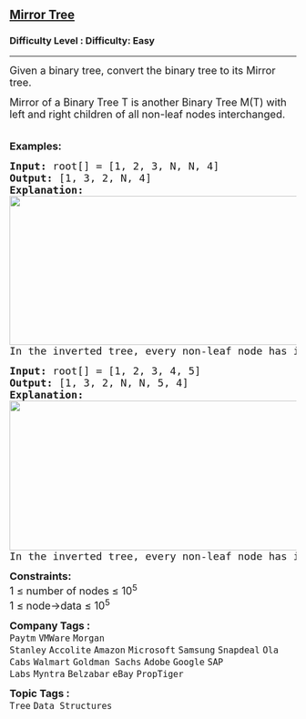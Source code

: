 <h2><a href="https://www.geeksforgeeks.org/problems/mirror-tree/1">Mirror Tree</a></h2><h3>Difficulty Level : Difficulty: Easy</h3><hr><div class="problems_problem_content__Xm_eO" bis_skin_checked="1"><p><span style="font-size: 18px;">Given a binary tree, convert the binary tree to its Mirror tree. </span></p>
<p><span style="font-size: 18px;">Mirror of a Binary Tree T is another Binary Tree M(T) with left and right children of all non-leaf nodes interchanged.&nbsp; &nbsp; &nbsp;</span></p>
<p><span style="font-size: 18px;"><strong>Examples:</strong></span></p>
<pre><span style="font-size: 18px;"><strong style="font-size: 18px;">Input: </strong><span style="font-size: 18px;">root[] = [1, 2, 3, N, N, 4]
</span><strong style="font-size: 18px;">Output: </strong><span style="font-size: 18px;">[1, 3, 2, N, 4]</span><strong style="font-size: 18px;">
Explanation: </strong><span style="font-size: 18px;"><br><img src="https://media.geeksforgeeks.org/img-practice/prod/addEditProblem/700155/Web/Other/blobid0_1736926809.png" alt="" width="523" height="262"><br>In the inverted tree, every non-leaf node has its left and right child interchanged.</span></span></pre>
<pre><span style="font-size: 18px;"><strong style="font-size: 18px;">Input: </strong><span style="font-size: 18px;">root[] = [1, 2, 3, 4, 5]
</span><strong style="font-size: 18px;">Output: </strong><span style="font-size: 18px;">[1, 3, 2, N, N, 5, 4]</span><strong style="font-size: 18px;">
Explanation:<br></strong><span style="font-size: 18px;"><img src="https://media.geeksforgeeks.org/img-practice/prod/addEditProblem/700155/Web/Other/blobid1_1736926809.png" alt="" width="525" height="263"><br>In the inverted tree, every non-leaf node has its left and right child interchanged.</span></span></pre>
<p><span style="font-size: 18px;"><strong>Constraints:</strong><br>1 ≤ number of nodes ≤ 10<sup>5</sup><br>1 ≤ node-&gt;data ≤ 10<sup>5</sup></span></p></div><p><span style=font-size:18px><strong>Company Tags : </strong><br><code>Paytm</code>&nbsp;<code>VMWare</code>&nbsp;<code>Morgan Stanley</code>&nbsp;<code>Accolite</code>&nbsp;<code>Amazon</code>&nbsp;<code>Microsoft</code>&nbsp;<code>Samsung</code>&nbsp;<code>Snapdeal</code>&nbsp;<code>Ola Cabs</code>&nbsp;<code>Walmart</code>&nbsp;<code>Goldman Sachs</code>&nbsp;<code>Adobe</code>&nbsp;<code>Google</code>&nbsp;<code>SAP Labs</code>&nbsp;<code>Myntra</code>&nbsp;<code>Belzabar</code>&nbsp;<code>eBay</code>&nbsp;<code>PropTiger</code>&nbsp;<br><p><span style=font-size:18px><strong>Topic Tags : </strong><br><code>Tree</code>&nbsp;<code>Data Structures</code>&nbsp;